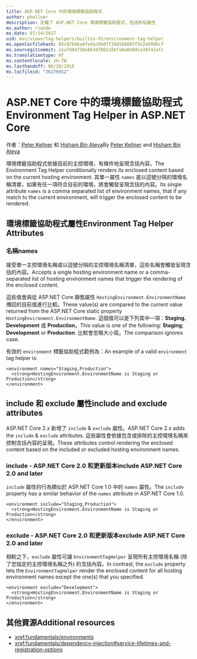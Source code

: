 ```yaml
---
title: ASP.NET Core 中的環境標籤協助程式
author: pkellner
description: 定義了 ASP.NET Core 環境標籤協助程式，包括所有屬性
ms.author: riande
ms.date: 07/14/2017
uid: mvc/views/tag-helpers/builtin-th/environment-tag-helper
ms.openlocfilehash: 05c07b06a4fedac0b0ff39d168807f5e2e6996cf
ms.sourcegitcommit: a1afd04758e663d7062a5bfa8a0d4dca38f42afc
ms.translationtype: HT
ms.contentlocale: zh-TW
ms.lasthandoff: 06/20/2018
ms.locfileid: "36276912"
---
```

# <a name="environment-tag-helper-in-aspnet-core"></a><span data-ttu-id="2cda2-103">ASP.NET Core 中的環境標籤協助程式</span><span class="sxs-lookup"><span data-stu-id="2cda2-103">Environment Tag Helper in ASP.NET Core</span></span>

<span data-ttu-id="2cda2-104">作者：[Peter Kellner](http://peterkellner.net) 和 [Hisham Bin Ateya](https://twitter.com/hishambinateya)</span><span class="sxs-lookup"><span data-stu-id="2cda2-104">By [Peter Kellner](http://peterkellner.net) and [Hisham Bin Ateya](https://twitter.com/hishambinateya)</span></span>

<span data-ttu-id="2cda2-105">環境標籤協助程式依據目前的主控環境，有條件地呈現含括內容。</span><span class="sxs-lookup"><span data-stu-id="2cda2-105">The Environment Tag Helper conditionally renders its enclosed content based on the current hosting environment.</span></span> <span data-ttu-id="2cda2-106">其單一屬性 `names` 是以逗號分隔的環境名稱清單，如果有任一項符合目前的環境，將會觸發呈現含括的內容。</span><span class="sxs-lookup"><span data-stu-id="2cda2-106">Its single attribute `names` is a comma separated list of environment names, that if any match to the current environment, will trigger the enclosed content to be rendered.</span></span>

## <a name="environment-tag-helper-attributes"></a><span data-ttu-id="2cda2-107">環境標籤協助程式屬性</span><span class="sxs-lookup"><span data-stu-id="2cda2-107">Environment Tag Helper Attributes</span></span>

### <a name="names"></a><span data-ttu-id="2cda2-108">名稱</span><span class="sxs-lookup"><span data-stu-id="2cda2-108">names</span></span>

<span data-ttu-id="2cda2-109">接受單一主控環境名稱或以逗號分隔的主控環境名稱清單，這些名稱會觸發呈現含括的內容。</span><span class="sxs-lookup"><span data-stu-id="2cda2-109">Accepts a single hosting environment name or a comma-separated list of hosting environment names that trigger the rendering of the enclosed content.</span></span>

<span data-ttu-id="2cda2-110">這些值會與從 ASP.NET Core 靜態屬性 `HostingEnvironment.EnvironmentName` 傳回的目前值進行比較。</span><span class="sxs-lookup"><span data-stu-id="2cda2-110">These value(s) are compared to the current value returned from the ASP.NET Core static property `HostingEnvironment.EnvironmentName`.</span></span>  <span data-ttu-id="2cda2-111">這個值可以是下列其中一項：**Staging**、**Development** 或 **Production**。</span><span class="sxs-lookup"><span data-stu-id="2cda2-111">This value is one of the following: **Staging**; **Development** or **Production**.</span></span> <span data-ttu-id="2cda2-112">比較會忽略大小寫。</span><span class="sxs-lookup"><span data-stu-id="2cda2-112">The comparison ignores case.</span></span>

<span data-ttu-id="2cda2-113">有效的 `environment` 標籤協助程式範例為：</span><span class="sxs-lookup"><span data-stu-id="2cda2-113">An example of a valid `environment` tag helper is:</span></span>

```cshtml
<environment names="Staging,Production">
  <strong>HostingEnvironment.EnvironmentName is Staging or Production</strong>
</environment>
```

## <a name="include-and-exclude-attributes"></a><span data-ttu-id="2cda2-114">include 和 exclude 屬性</span><span class="sxs-lookup"><span data-stu-id="2cda2-114">include and exclude attributes</span></span>

<span data-ttu-id="2cda2-115">ASP.NET Core 2.x 新增了 `include`  &  `exclude` 屬性。</span><span class="sxs-lookup"><span data-stu-id="2cda2-115">ASP.NET Core 2.x adds the `include` & `exclude` attributes.</span></span> <span data-ttu-id="2cda2-116">這些屬性會依據包含或排除的主控環境名稱來控制含括內容的呈現。</span><span class="sxs-lookup"><span data-stu-id="2cda2-116">These attributes control rendering the enclosed content based on the included or excluded hosting environment names.</span></span>

### <a name="include-aspnet-core-20-and-later"></a><span data-ttu-id="2cda2-117">include - ASP.NET Core 2.0 和更新版本</span><span class="sxs-lookup"><span data-stu-id="2cda2-117">include ASP.NET Core 2.0 and later</span></span>

<span data-ttu-id="2cda2-118">`include` 屬性的行為類似於 ASP.NET Core 1.0 中的 `names` 屬性。</span><span class="sxs-lookup"><span data-stu-id="2cda2-118">The `include` property has a similar behavior of the `names` attribute in ASP.NET Core 1.0.</span></span>

```cshtml
<environment include="Staging,Production">
  <strong>HostingEnvironment.EnvironmentName is Staging or Production</strong>
</environment>
```

### <a name="exclude-aspnet-core-20-and-later"></a><span data-ttu-id="2cda2-119">exclude - ASP.NET Core 2.0 和更新版本</span><span class="sxs-lookup"><span data-stu-id="2cda2-119">exclude ASP.NET Core 2.0 and later</span></span>

<span data-ttu-id="2cda2-120">相較之下，`exclude` 屬性可讓 `EnvironmentTagHelper` 呈現所有主控環境名稱 (除了您指定的主控環境名稱之外) 的含括內容。</span><span class="sxs-lookup"><span data-stu-id="2cda2-120">In contrast, the `exclude` property lets the `EnvironmentTagHelper` render the enclosed content for all hosting environment names except the one(s) that you specified.</span></span>

```cshtml
<environment exclude="Development">
  <strong>HostingEnvironment.EnvironmentName is Staging or Production</strong>
</environment>
```

## <a name="additional-resources"></a><span data-ttu-id="2cda2-121">其他資源</span><span class="sxs-lookup"><span data-stu-id="2cda2-121">Additional resources</span></span>

* <xref:fundamentals/environments>
* <xref:fundamentals/dependency-injection#service-lifetimes-and-registration-options>
